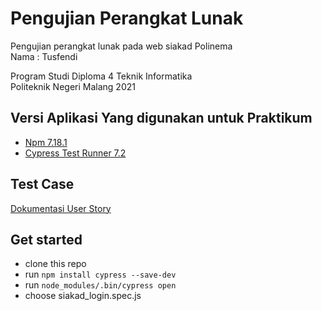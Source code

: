 # Pengujian Perangkat Lunak

Pengujian perangkat lunak pada web siakad Polinema <br>
Nama : Tusfendi

Program Studi Diploma 4 Teknik Informatika <br>
Politeknik Negeri Malang 2021

## Versi Aplikasi Yang digunakan untuk Praktikum
- [Npm 7.18.1](https://docs.npmjs.com/about-npm)
- [Cypress Test Runner 7.2](https://docs.cypress.io)

## Test Case
[Dokumentasi User Story](https://docs.google.com/spreadsheets/d/1ISfbnzZERadALFoA4QDzLValpTWEj0dWRg2Rb5NqigE/edit#gid=0)


## Get started
- clone this repo
- run `npm install cypress --save-dev`
- run `node_modules/.bin/cypress open`
- choose siakad_login.spec.js